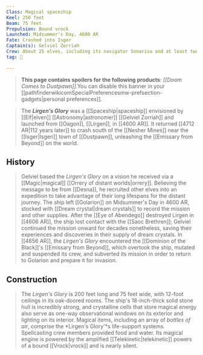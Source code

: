 ```yaml
---
Class: Magical spaceship
Keel: 250 feet
Beam: 75 feet
Propulsion: Bound vrock
Launched: Midsummer's Day, 4600 AR
Fate: Crashed into Isger
Captain(s): Gelviel Zorriah
Crew: About 25 elves, including its navigator Sonarisa and at least two warrior-scholars
tag: 🚢

---
```


> **This page contains spoilers for the following products**: *[[Doom Comes to Dustpawn]]*.You can disable this banner in your [[pathfinderwikicomSpecialPreferencesmw-prefsection-gadgets|personal preferences]].


> The ***Lirgen's Glory*** was a [[Spaceship|spaceship]] envisioned by [[Elf|elven]] [[Astronomy|astronomer]] [[Gelviel Zorriah]] and launched from [[Oagon]], [[Lirgen]], in [[4600 AR]]. It returned [[4712 AR|112 years later]] to crash south of the [[Nesher Mines]] near the [[Isger|Isgeri]] town of [[Dustpawn]], unleashing the [[Emissary from Beyond]] on the world.


## History

> Gelviel based the *Lirgen's Glory* on a vision he received via a [[Magic|magical]] [[Orrery of distant worlds|orrery]]. Believing the message to be from [[Desna]], he recruited other elves into an expedition to take advantage of their long lifespans for the distant journey.
> The ship left [[Golarion]] on Midsummer's Day in 4600 AR, stocked with [[Dream crystal|dream crystals]] to record the mission and other supplies. After the [[Eye of Abendego]] destroyed Lirgen in [[4606 AR]], the ship lost contact with the [[Saoc Brethren]]; Gelviel continued the mission onward for decades nonetheless, saving their experiences and discoveries in their supply of dream crystals.
> In [[4656 AR]], the *Lirgen's Glory* encountered the [[Dominion of the Black]]'s [[Emissary from Beyond]], which overtook the ship, mutated and suspended its crew, and subverted its mission in order to return to Golarion and prepare it for invasion.


## Construction

> The *Lirgen's Glory* is 200 feet long and 75 feet wide, with 12-foot ceilings in its oak-doored rooms. The ship's 18-inch-thick solid stone hull is incredibly strong, and crystalline cells that store magical energy also serve as one-way observational windows on its exterior and lighting on its interior.
> Magical items, including an array of *bottles of air*, comprise the *Lirgen's Glory'*s life-support systems. Spellcasting crew members provided food and water. Its magical engine is powered by the amplified [[Telekinetic|telekinetic]] powers of a bound [[Vrock|vrock]] and is nearly silent.







